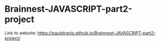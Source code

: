 # Brainnest-JAVASCRIPT-part2-project

Link to website: https://paulstranis.github.io/Brainnest-JAVASCRIPT-part2-project/
